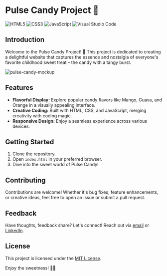 # Pulse Candy Project 🍬

![HTML5](https://img.shields.io/badge/html5-%23E34F26.svg?style=for-the-badge&logo=html5&logoColor=white)
![CSS3](https://img.shields.io/badge/css3-%231572B6.svg?style=for-the-badge&logo=css3&logoColor=white)
![JavaScript](https://img.shields.io/badge/javascript-%23323330.svg?style=for-the-badge&logo=javascript&logoColor=%23F7DF1E)
![Visual Studio Code](https://img.shields.io/badge/Visual%20Studio%20Code-0078d7.svg?style=for-the-badge&logo=visual-studio-code&logoColor=white)

## Introduction
Welcome to the Pulse Candy Project! 🚀 This project is dedicated to creating a delightful website that captures the essence and nostalgia of everyone's favorite childhood sweet treat – the candy with a tangy burst.

![pulse-candy-mockup](https://github.com/ashish-makes/pulse-candy/assets/106135144/1b150bcc-36f6-49fa-9fc4-113e04f04faf)

## Features

- **Flavorful Display:** Explore popular candy flavors like Mango, Guava, and Orange in a visually appealing interface.
- **Creative Coding:** Built with HTML, CSS, and JavaScript, merging creativity with coding magic.
- **Responsive Design:** Enjoy a seamless experience across various devices.

## Getting Started

1. Clone the repository.
2. Open `index.html` in your preferred browser.
3. Dive into the sweet world of Pulse Candy!

## Contributing

Contributions are welcome! Whether it's bug fixes, feature enhancements, or creative ideas, feel free to open an issue or submit a pull request.

## Feedback

Have thoughts, feedback share? Let's connect! Reach out via [email](mailto:ashish.makes@gmail.com) or [LinkedIn](https://www.linkedin.com/in/ashish-makes/).

## License

This project is licensed under the [MIT License](LICENSE).

Enjoy the sweetness! 🌈✨
